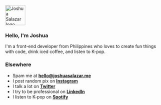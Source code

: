 <img src="https://joshuasalazar.me/assets/email-logo.png" width="64" height="64" alt="Joshua Salazar logo"/>

### Hello, I'm Joshua 
I'm a front-end developer from Philippines who loves to create fun things with code, drink iced coffee, and listen to K-pop.

### Elsewhere
- Spam me at [**hello@joshuasalazar.me**](mailto:hello@joshuasalazar.me)
- I post random pix on  [**Instagram**](https://www.instagram.com/pocaritearz/)
- I talk a lot on [**Twitter**](https://www.twitter.com/pocaritearz/)
- I try to be professional on [**LinkedIn**](https://www.linkedin.com/in/salazar-joshua)
- I listen to K-pop on [**Spotify**](https://open.spotify.com/user/salazar.joshua)
